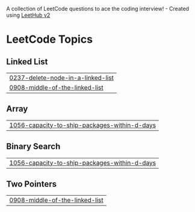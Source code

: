 A collection of LeetCode questions to ace the coding interview! - Created using [LeetHub v2](https://github.com/arunbhardwaj/LeetHub-2.0)
<!---LeetCode Topics Start-->
# LeetCode Topics
## Linked List
|  |
| ------- |
| [0237-delete-node-in-a-linked-list](https://github.com/Swaksy7781/Leetcode/tree/master/0237-delete-node-in-a-linked-list) |
| [0908-middle-of-the-linked-list](https://github.com/Swaksy7781/Leetcode/tree/master/0908-middle-of-the-linked-list) |
## Array
|  |
| ------- |
| [1056-capacity-to-ship-packages-within-d-days](https://github.com/Swaksy7781/Leetcode/tree/master/1056-capacity-to-ship-packages-within-d-days) |
## Binary Search
|  |
| ------- |
| [1056-capacity-to-ship-packages-within-d-days](https://github.com/Swaksy7781/Leetcode/tree/master/1056-capacity-to-ship-packages-within-d-days) |
## Two Pointers
|  |
| ------- |
| [0908-middle-of-the-linked-list](https://github.com/Swaksy7781/Leetcode/tree/master/0908-middle-of-the-linked-list) |
<!---LeetCode Topics End-->
